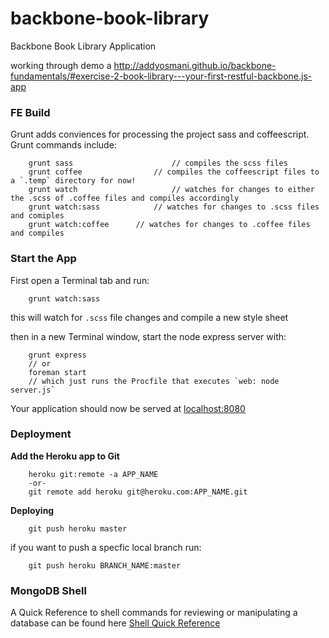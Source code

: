 backbone-book-library
=============

Backbone Book Library Application

working through demo a http://addyosmani.github.io/backbone-fundamentals/#exercise-2-book-library---your-first-restful-backbone.js-app

### FE Build

Grunt adds conviences for processing the project sass and coffeescript. Grunt commands include:

		grunt sass 						// compiles the scss files
		grunt coffee  				// compiles the coffeescript files to a `.temp` directory for now!
		grunt watch						// watches for changes to either the .scss of .coffee files and compiles accordingly
		grunt watch:sass			// watches for changes to .scss files and comiples
		grunt watch:coffee		// watches for changes to .coffee files and compiles


### Start the App

First open a Terminal tab and run:

		grunt watch:sass

this will watch for `.scss` file changes and compile a new style sheet

then in a new Terminal window, start the node express server with:

		grunt express
		// or
		foreman start
		// which just runs the Procfile that executes `web: node server.js` 

Your application should now be served at [localhost:8080](http://localhost:8080)


### Deployment

**Add the Heroku app to Git**

		heroku git:remote -a APP_NAME
		-or-
		git remote add heroku git@heroku.com:APP_NAME.git

**Deploying**

		git push heroku master

if you want to push a specfic local branch run:

		git push heroku BRANCH_NAME:master


### MongoDB Shell

A Quick Reference to shell commands for reviewing or manipulating a database can be found here [Shell Quick Reference](http://docs.mongodb.org/manual/reference/mongo-shell/)